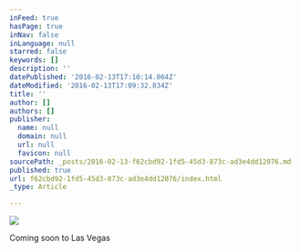 ```yaml
---
inFeed: true
hasPage: true
inNav: false
inLanguage: null
starred: false
keywords: []
description: ''
datePublished: '2016-02-13T17:10:14.064Z'
dateModified: '2016-02-13T17:09:32.834Z'
title: ''
author: []
authors: []
publisher:
  name: null
  domain: null
  url: null
  favicon: null
sourcePath: _posts/2016-02-13-f62cbd92-1fd5-45d3-873c-ad3e4dd12076.md
published: true
url: f62cbd92-1fd5-45d3-873c-ad3e4dd12076/index.html
_type: Article

---
```

![](https://the-grid-user-content.s3-us-west-2.amazonaws.com/f558fb94-451b-4ee7-8134-ecc5c58f181f.jpg)

Coming soon to Las Vegas